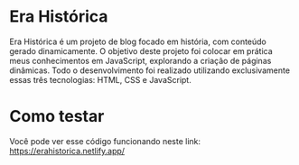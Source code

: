 # Era Histórica
Era Histórica é um projeto de blog focado em história, com conteúdo gerado dinamicamente.
O objetivo deste projeto foi colocar em prática meus conhecimentos em JavaScript, explorando a criação de páginas dinâmicas.
Todo o desenvolvimento foi realizado utilizando exclusivamente essas três tecnologias: HTML, CSS e JavaScript.

# Como testar
Você pode ver esse código funcionando neste link: https://erahistorica.netlify.app/
